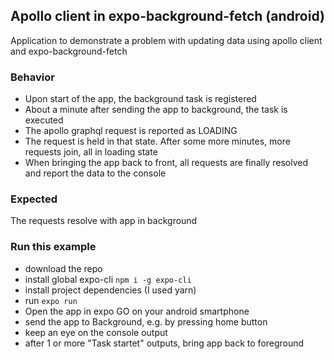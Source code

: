 ## Apollo client in expo-background-fetch (android)

Application to demonstrate a problem with updating data using apollo client and expo-background-fetch

### Behavior

- Upon start of the app, the background task is registered
- About a minute after sending the app to background, the task is executed
- The apollo graphql request is reported as LOADING
- The request is held in that state. After some more minutes, more requests join, all in loading state
- When bringing the app back to front, all requests are finally resolved and report the data to the console

### Expected

The requests resolve with app in background

### Run this example

- download the repo
- install global expo-cli `npm i -g expo-cli`
- install project dependencies (I used yarn)
- run `expo run`
- Open the app in expo GO on your android smartphone
- send the app to Background, e.g. by pressing home button
- keep an eye on the console output
- after 1 or more "Task startet" outputs, bring app back to foreground

